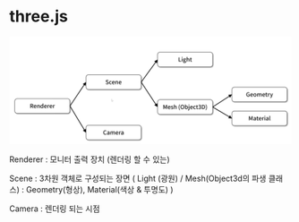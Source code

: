 # three.js

<img src="https://github.com/heeyonhh/img/blob/main/three.png" />

Renderer : 모니터 출력 장치 (렌더링 할 수 있는)

Scene : 3차원 객체로 구성되는 장면 ( Light (광원) / Mesh(Object3d의 파생 클래스) : Geometry(형상), Material(색상 & 투명도) )

Camera : 렌더링 되는 시점

